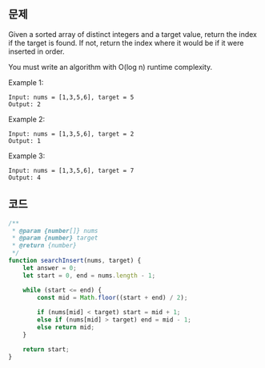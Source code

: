 ## 문제

Given a sorted array of distinct integers and a target value, return the index if the target is found. If not, return the index where it would be if it were inserted in order.

You must write an algorithm with O(log n) runtime complexity.

Example 1:

```
Input: nums = [1,3,5,6], target = 5
Output: 2
```

Example 2:

```
Input: nums = [1,3,5,6], target = 2
Output: 1
```

Example 3:

```
Input: nums = [1,3,5,6], target = 7
Output: 4
```

## 코드

```js
/**
 * @param {number[]} nums
 * @param {number} target
 * @return {number}
 */
function searchInsert(nums, target) {
    let answer = 0;
    let start = 0, end = nums.length - 1;

    while (start <= end) {
        const mid = Math.floor((start + end) / 2);
        
        if (nums[mid] < target) start = mid + 1;
        else if (nums[mid] > target) end = mid - 1;
        else return mid;
    }

    return start;
}
```
